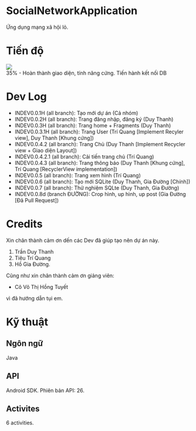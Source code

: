 # SocialNetworkApplication
Ứng dụng mạng xã hội lỏ.
# Tiến độ
![](https://geps.dev/progress/35)\
35% - Hoàn thành giao diện, tính năng cứng. Tiến hành kết nối DB
# Dev Log
- INDEV0.0.1H (all branch): Tạo mới dự án (Cả nhóm)
- INDEV0.0.2H (all branch): Trang đăng nhập, đăng ký (Duy Thanh)
- INDEV0.0.3H (all branch): Trang home + Fragments (Duy Thanh)
- INDEV0.0.3.1H (all branch): Trang User (Trí Quang [Implement Recyler view], Duy Thanh [Khung cứng])
- INDEV0.0.4.2 (all branch): Trang Chủ (Duy Thanh [Implement Recycler view + Giao diện Layout])
- INDEV0.0.4.2.1 (all branch): Cải tiến trang chủ (Trí Quang)
- INDEV0.0.4.3 (all branch): Trang thông báo (Duy Thanh [Khung cứng], Trí Quang [RecyclerView implementation])
- INDEV0.0.5 (all branch): Trang xem hình (Trí Quang)
- INDEV0.0.6 (all branch): Tạo mới SQLite (Duy Thanh, Gia Đường [Chính])
- INDEV0.0.7 (all branch): Thử nghiệm SQLte (Duy Thanh, Gia Đường)
- INDEV0.0.8d (branch ĐƯỜNG): Crop hình, up hình, up post (Gia Đường [Đã Pull Request]) 
# Credits
Xin chân thành cảm ơn dến các Dev đã giúp tạo nên dự án này.
1. Trần Duy Thanh
2. Tiêu Trí Quang
3. Hồ Gia Đường.

Cũng như xin chân thành cảm ơn giảng viên:

- Cô Võ Thị Hồng Tuyết

vì đã hướng dẫn tụi em.
# Kỹ thuật
## Ngôn ngữ
Java
## API
Android SDK. Phiên bản API: 26.
## Activites
6 activities.

